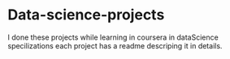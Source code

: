 # Data-science-projects

I done these projects while learning in coursera in dataScience specilizations 
each project has a readme descriping it in details.

